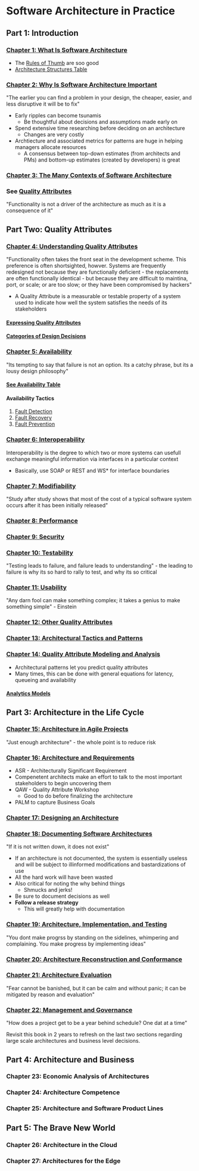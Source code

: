 # Software Architecture in Practice

## Part 1: Introduction

### [Chapter 1: What Is Software Architecture](./part_1_intro/CHAPTER_1.md)

* The [Rules of Thumb](./part_1_intro/RULES_OF_THUMB.md) are soo good
* [Architecture Structures Table](./part_1_intro/ARCHITECTURE_STRUCTURES_TABLE.md)

### [Chapter 2: Why Is Software Architecture Important](./part_1_intro/CHAPTER_2.md)

"The earlier you can find a problem in your design, the cheaper, easier, and less disruptive it will be to fix"

* Early ripples can become tsunamis
  * Be thoughtful about decisions and assumptions made early on
* Spend extensive time researching before deciding on an architecture
  * Changes are very costly
* Archtiecture and associated metrics for patterns are huge in helping managers allocate resources
  * A consensus between top-down estimates (from architects and PMs) and bottom-up estimates (created by developers) is great

### [Chapter 3: The Many Contexts of Software Architecture](./part_1_intro/CHAPTER_3.md)

### See [Quality Attributes](./part_2_quality/QUALITY_ATTRIBUTES.md)

"Functionality is not a driver of the architecture as much as it is a consequence of it"

## Part Two: Quality Attributes

### [Chapter 4: Understanding Quality Attributes](./part_2_quality/CHAPTER_4.md)

"Functionality often takes the front seat in the development scheme. This preference is often shortsighted, howver. Systems are frequently redesigned not because they are functionally deficient - the replacements are often functionally identical - but because they are difficult to maintina, port, or scale; or are too slow; or they have been compromised by hackers"

* A Quality Attribute is a measurable or testable property of a system used to indicate how well the system satisfies the needs of its stakeholders

#### [Expressing Quality Attributes](./part_2_quality/QUALITY_EXPRESSION.md)

#### [Categories of Design Decisions](./part_2_quality/DESIGN_DECISIONS.md)

### [Chapter 5: Availability](./part_2_quality/CHAPTER_5.md)

"Its tempting to say that failure is not an option. Its a catchy phrase, but its a lousy design philosophy"

#### [See Availability Table](./part_2_quality/AVAILABILITY.md)

#### Availability Tactics

1. [Fault Detection](./part_2_quality/FAULT_DETECTION.md)
2. [Fault Recovery](./part_2_quality/FAULT_RECOVERY.md)
3. [Fault Prevention](./part_2_quality/FAULT_PREVENTION.md)

### [Chapter 6: Interoperability](./part_2_quality/CHAPTER_6.md)

Interoperability is the degree to which two or more systems can usefull exchange meaningful information via interfaces in a particular context

* Basically, use SOAP or REST and WS* for interface boundaries

### [Chapter 7: Modifiability](./part_2_quality/CHAPTER_7.md)

"Study after study shows that most of the cost of a typical software system occurs after it has been initially released"

### [Chapter 8: Performance](./part_2_quality/CHAPTER_8.md)

### [Chapter 9: Security](./part_2_quality/CHAPTER_9.md)

### [Chapter 10: Testability](./part_2_quality/CHAPTER_10.md)

"Testing leads to failure, and failure leads to understanding" - the leading to failure is why its so hard to rally to test, and why its so critical

### [Chapter 11: Usability](./part_2_quality/CHAPTER_11.md)

"Any darn fool can make something complex; it takes a genius to make something simple" - Einstein

### [Chapter 12: Other Quality Attributes](./part_2_quality/CHAPTER_12.md)

### [Chapter 13: Architectural Tactics and Patterns](./architecture_patterns)

### [Chapter 14: Quality Attribute Modeling and Analysis](./part_2_quality/CHAPTER_14.md)

* Architectural patterns let you predict quality attributes
* Many times, this can be done with general equations for latency, queueing and availability

#### [Analytics Models](./part_1_quality/ANALYTICS_MODELS.md)

## Part 3: Architecture in the Life Cycle

### [Chapter 15: Architecture in Agile Projects](./part_3_lifecycle/CHAPTER_15.md)

"Just enough architecture" - the whole point is to reduce risk

### [Chapter 16: Architecture and Requirements](./part_3_lifecycle/CHAPTER_16.md)

* ASR - Architecturally Significant Requirement
* Compenetent architects make an effort to talk to the most important stakeholders to begin uncovering them
* QAW - Quality Attribute Workshop
  * Good to do before finalizing the architecture
* PALM to capture Business Goals

### [Chapter 17: Designing an Architecture](./part_3_lifecycle/CHAPTER_17.md)

### [Chapter 18: Documenting Software Architectures](./part_3_lifecycle/DOCUMENTING.md)

"If it is not written down, it does not exist"

* If an architecture is not documented, the system is essentially useless and will be subject to illinformed modifications and bastardizations of use
* All the hard work will have been wasted
* Also critical for noting the why behind things
  * Shmucks and jerks!
* Be sure to document decisions as well
* **Follow a release strategy**
  * This will greatly help with documentation

### [Chapter 19: Architecture, Implementation, and Testing](./part_3_lifecycle/CHAPTER_19.md)

"You dont make progrss by standing on the sidelines, whimpering and complaining. You make progress by implementing ideas"

### [Chapter 20: Architecture Reconstruction and Conformance](./part_3_lifecycle/CHAPTER_20.md)

### [Chapter 21: Architecture Evaluation](./part_3_lifecycle/CHAPTER_21.md)

"Fear cannot be banished, but it can be calm and without panic; it can be mitigated by reason and evaluation"

### [Chapter 22: Management and Governance](./part_3_lifecycle/CHAPTER_22.md)

"How does a project get to be a year behind schedule? One dat at a time"


Revisit this book in 2 years to refresh on the last two sections regarding large scale architectures and business level decisions.

## Part 4: Architecture and Business

### Chapter 23: Economic Analysis of Architectures

### Chapter 24: Architecture Competence

### Chapter 25: Architecture and Software Product Lines

## Part 5: The Brave New World

### Chapter 26: Architecture in the Cloud

### Chapter 27: Architectures for the Edge
